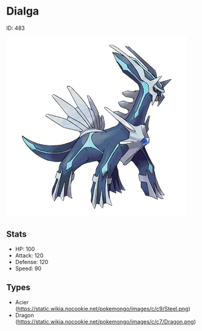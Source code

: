 # Dialga


ID: 483

![](https://raw.githubusercontent.com/PokeAPI/sprites/master/sprites/pokemon/other/official-artwork/483.png "Dialga")

## Stats


 - HP: 100
 - Attack: 120
 - Defense: 120
 - Speed: 90

## Types


 - Acier (https://static.wikia.nocookie.net/pokemongo/images/c/c9/Steel.png)
 - Dragon (https://static.wikia.nocookie.net/pokemongo/images/c/c7/Dragon.png)
